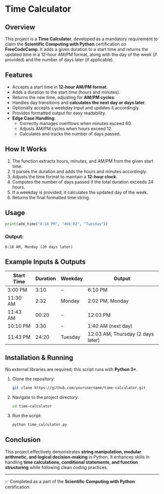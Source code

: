 # Time Calculator

## Overview
This project is a **Time Calculator**, developed as a mandatory requirement to claim the **Scientific Computing with Python** certification on **FreeCodeCamp**. It adds a given duration to a start time and returns the updated time in a 12-hour AM/PM format, along with the day of the week (if provided) and the number of days later (if applicable).

## Features
- Accepts a start time in **12-hour AM/PM format**.
- Adds a duration to the start time (hours and minutes).
- Returns the new time, adjusting for **AM/PM cycles**.
- Handles day transitions and **calculates the next day or days later**.
- Optionally accepts a weekday input and updates it accordingly.
- Provides formatted output for easy readability.
- **Edge Case Handling**:
  - Correctly manages overflows when minutes exceed 60.
  - Adjusts AM/PM cycles when hours exceed 12.
  - Calculates and tracks the number of days passed.

## How It Works
1. The function extracts hours, minutes, and AM/PM from the given start time.
2. It parses the duration and adds the hours and minutes accordingly.
3. Adjusts the time format to maintain a **12-hour clock**.
4. Computes the number of days passed if the total duration exceeds 24 hours.
5. If a weekday is provided, it calculates the updated day of the week.
6. Returns the final formatted time string.

## Usage
```python
print(add_time("8:16 PM", "466:02", "Tuesday"))
```
### Output:
```
6:18 AM, Monday (20 days later)
```

## Example Inputs & Outputs
| Start Time  | Duration  | Weekday  | Output  |
|-------------|-----------|----------|---------|
| 3:00 PM    | 3:10      | -        | 6:10 PM |
| 11:30 AM   | 2:32      | Monday   | 2:02 PM, Monday |
| 11:43 AM   | 00:20     | -        | 12:03 PM |
| 10:10 PM   | 3:30      | -        | 1:40 AM (next day) |
| 11:43 PM   | 24:20     | Tuesday  | 12:03 AM, Thursday (2 days later) |

## Installation & Running
No external libraries are required; this script runs with **Python 3+**.
1. Clone the repository:
   ```sh
   git clone https://github.com/yourusername/time-calculator.git
   ```
2. Navigate to the project directory:
   ```sh
   cd time-calculator
   ```
3. Run the script:
   ```sh
   python time_calculator.py
   ```

## Conclusion
This project effectively demonstrates **string manipulation, modular arithmetic, and logical decision-making** in Python. It enhances skills in handling **time calculations, conditional statements, and function structuring** while following clean coding practices.

---
✅ Completed as a part of the **Scientific Computing with Python** certification.

